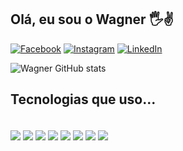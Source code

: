 ## Olá, eu sou o Wagner 🖐️✌️


[![Facebook](https://img.shields.io/badge/Facebook-1877F2?style=for-the-badge&logo=facebook&logoColor=white)](https://web.facebook.com/wagnercoche.coche/)
[![Instagram](https://img.shields.io/badge/Instagram-E4405F?style=for-the-badge&logo=instagram&logoColor=white)](https://www.instagram.com/wagnercoche_23/)
[![LinkedIn](https://img.shields.io/badge/LinkedIn-0077B5?style=for-the-badge&logo=linkedin&logoColor=white)](https://www.linkedin.com/in/wagner-coche-b0060a208/)

![Wagner GitHub stats](https://github-readme-stats.vercel.app/api?username=Wagner-Coche&show_icons=true&theme=radical)

## Tecnologias que uso...

<div style="display: inline_block"></br>
    <img align="center" src="https://img.shields.io/badge/Python-14354C?style=for-the-badge&logo=python&logoColor=white"/>
    <img align="center" src="https://img.shields.io/badge/JavaScript-F7DF1E?style=for-the-badge&logo=javascript&logoColor=black"/>
    <img align="center" src="https://img.shields.io/badge/Dart-0175C2?style=for-the-badge&logo=dart&logoColor=white"/>
    <img align="center" src="https://img.shields.io/badge/Markdown-000000?style=for-the-badge&logo=markdown&logoColor=white"/>
    <img align="center" src="https://img.shields.io/badge/Django-092E20?style=for-the-badge&logo=django&logoColor=white"/>
    <img align="center" src="https://img.shields.io/badge/Flutter-02569B?style=for-the-badge&logo=flutter&logoColor=white"/>
    <img align="center" src="https://img.shields.io/badge/MySQL-00000F?style=for-the-badge&logo=mysql&logoColor=white"/>
    <img align="center" src="https://img.shields.io/badge/SQLite-07405E?style=for-the-badge&logo=sqlite&logoColor=white"/>
</div>

